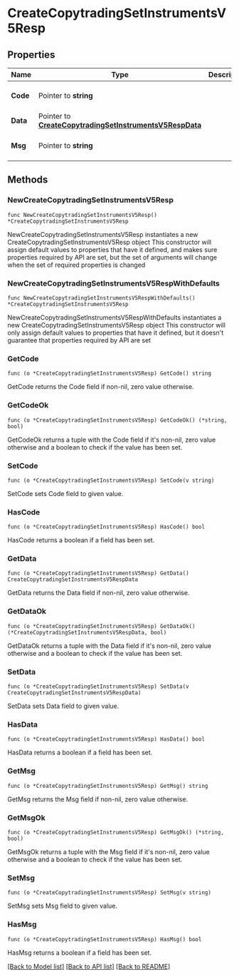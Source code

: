 # CreateCopytradingSetInstrumentsV5Resp

## Properties

Name | Type | Description | Notes
------------ | ------------- | ------------- | -------------
**Code** | Pointer to **string** |  | [optional] [default to ""]
**Data** | Pointer to [**CreateCopytradingSetInstrumentsV5RespData**](CreateCopytradingSetInstrumentsV5RespData.md) |  | [optional] 
**Msg** | Pointer to **string** |  | [optional] [default to ""]

## Methods

### NewCreateCopytradingSetInstrumentsV5Resp

`func NewCreateCopytradingSetInstrumentsV5Resp() *CreateCopytradingSetInstrumentsV5Resp`

NewCreateCopytradingSetInstrumentsV5Resp instantiates a new CreateCopytradingSetInstrumentsV5Resp object
This constructor will assign default values to properties that have it defined,
and makes sure properties required by API are set, but the set of arguments
will change when the set of required properties is changed

### NewCreateCopytradingSetInstrumentsV5RespWithDefaults

`func NewCreateCopytradingSetInstrumentsV5RespWithDefaults() *CreateCopytradingSetInstrumentsV5Resp`

NewCreateCopytradingSetInstrumentsV5RespWithDefaults instantiates a new CreateCopytradingSetInstrumentsV5Resp object
This constructor will only assign default values to properties that have it defined,
but it doesn't guarantee that properties required by API are set

### GetCode

`func (o *CreateCopytradingSetInstrumentsV5Resp) GetCode() string`

GetCode returns the Code field if non-nil, zero value otherwise.

### GetCodeOk

`func (o *CreateCopytradingSetInstrumentsV5Resp) GetCodeOk() (*string, bool)`

GetCodeOk returns a tuple with the Code field if it's non-nil, zero value otherwise
and a boolean to check if the value has been set.

### SetCode

`func (o *CreateCopytradingSetInstrumentsV5Resp) SetCode(v string)`

SetCode sets Code field to given value.

### HasCode

`func (o *CreateCopytradingSetInstrumentsV5Resp) HasCode() bool`

HasCode returns a boolean if a field has been set.

### GetData

`func (o *CreateCopytradingSetInstrumentsV5Resp) GetData() CreateCopytradingSetInstrumentsV5RespData`

GetData returns the Data field if non-nil, zero value otherwise.

### GetDataOk

`func (o *CreateCopytradingSetInstrumentsV5Resp) GetDataOk() (*CreateCopytradingSetInstrumentsV5RespData, bool)`

GetDataOk returns a tuple with the Data field if it's non-nil, zero value otherwise
and a boolean to check if the value has been set.

### SetData

`func (o *CreateCopytradingSetInstrumentsV5Resp) SetData(v CreateCopytradingSetInstrumentsV5RespData)`

SetData sets Data field to given value.

### HasData

`func (o *CreateCopytradingSetInstrumentsV5Resp) HasData() bool`

HasData returns a boolean if a field has been set.

### GetMsg

`func (o *CreateCopytradingSetInstrumentsV5Resp) GetMsg() string`

GetMsg returns the Msg field if non-nil, zero value otherwise.

### GetMsgOk

`func (o *CreateCopytradingSetInstrumentsV5Resp) GetMsgOk() (*string, bool)`

GetMsgOk returns a tuple with the Msg field if it's non-nil, zero value otherwise
and a boolean to check if the value has been set.

### SetMsg

`func (o *CreateCopytradingSetInstrumentsV5Resp) SetMsg(v string)`

SetMsg sets Msg field to given value.

### HasMsg

`func (o *CreateCopytradingSetInstrumentsV5Resp) HasMsg() bool`

HasMsg returns a boolean if a field has been set.


[[Back to Model list]](../README.md#documentation-for-models) [[Back to API list]](../README.md#documentation-for-api-endpoints) [[Back to README]](../README.md)


